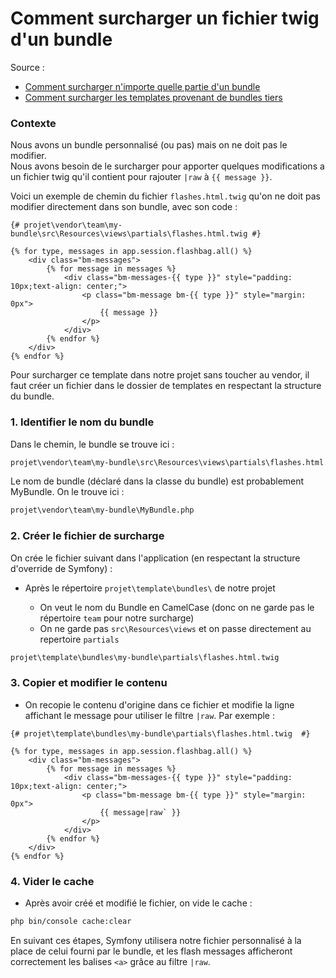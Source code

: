 # Comment surcharger un fichier twig d'un bundle

Source :
- [Comment surcharger n'importe quelle partie d'un bundle](https://symfony.com/doc/current/bundles/override.html)
- [Comment surcharger les templates provenant de bundles tiers](https://symfony.com/doc/3.x/templating/overriding.html)

### Contexte 

Nous avons un bundle personnalisé (ou pas) mais on ne doit pas le modifier. <br>
Nous avons besoin de le surcharger pour apporter quelques modifications a un fichier twig qu'il contient pour rajouter `|raw` à `{{ message }}`.

Voici un exemple de chemin du fichier `flashes.html.twig` qu'on ne doit pas modifier directement dans son bundle, avec son code : 

```twig
{# projet\vendor\team\my-bundle\src\Resources\views\partials\flashes.html.twig #}

{% for type, messages in app.session.flashbag.all() %}
    <div class="bm-messages">
        {% for message in messages %}
            <div class="bm-messages-{{ type }}" style="padding: 10px;text-align: center;">
                <p class="bm-message bm-{{ type }}" style="margin: 0px">
                    {{ message }}
                </p>
            </div>
        {% endfor %}
    </div>
{% endfor %}
```

Pour surcharger ce template dans notre projet sans toucher au vendor, il faut créer un fichier dans le dossier de templates en respectant la structure du bundle.

### 1. Identifier le nom du bundle

Dans le chemin, le bundle se trouve ici :

```bash
projet\vendor\team\my-bundle\src\Resources\views\partials\flashes.html.twig 
```

Le nom de bundle (déclaré dans la classe du bundle) est probablement MyBundle. On le trouve ici :

```bash
projet\vendor\team\my-bundle\MyBundle.php
```

### 2. Créer le fichier de surcharge

On crée le fichier suivant dans l'application (en respectant la structure d'override de Symfony) :

- Après le répertoire `projet\template\bundles\` de notre projet

    - On veut le nom du Bundle en CamelCase (donc on ne garde pas le répertoire `team` pour notre surcharge)
    - On ne garde pas `src\Resources\views` et on passe directement au repertoire `partials`

```bash
projet\template\bundles\my-bundle\partials\flashes.html.twig 
```

### 3. Copier et modifier le contenu

- On recopie le contenu d'origine dans ce fichier et modifie la ligne affichant le message pour utiliser le filtre `|raw`. Par exemple :

```twig
{# projet\template\bundles\my-bundle\partials\flashes.html.twig  #}

{% for type, messages in app.session.flashbag.all() %}
    <div class="bm-messages">
        {% for message in messages %}
            <div class="bm-messages-{{ type }}" style="padding: 10px;text-align: center;">
                <p class="bm-message bm-{{ type }}" style="margin: 0px">
                    {{ message|raw` }}
                </p>
            </div>
        {% endfor %}
    </div>
{% endfor %}
```

### 4. Vider le cache

- Après avoir créé et modifié le fichier, on vide le cache :

```bash
php bin/console cache:clear
```

En suivant ces étapes, Symfony utilisera notre fichier personnalisé à la place de celui fourni par le bundle, et les flash messages afficheront correctement les balises `<a>` grâce au filtre `|raw`.